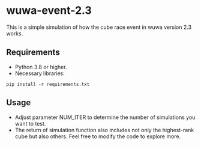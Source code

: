 # wuwa-event-2.3

This is a simple simulation of how the cube race event in wuwa version 2.3 works.

## Requirements
- Python 3.8 or higher.
- Necessary libraries:
```(python)
pip install -r requirements.txt
```

## Usage
- Adjust parameter NUM_ITER to determine the number of simulations you want to test.
- The return of simulation function also includes not only the highest-rank cube but also others. Feel free to modify the code to explore more.
